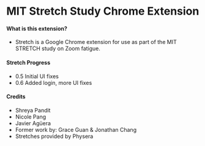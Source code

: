 # MIT Stretch Study Chrome Extension

#### What is this extension?
- Stretch is a Google Chrome extension for use as part of the MIT STRETCH study on Zoom fatigue.

#### Stretch Progress
- 0.5 Initial UI fixes
- 0.6 Added login, more UI fixes

#### Credits
- Shreya Pandit
- Nicole Pang
- Javier Agüera
- Former work by: Grace Guan & Jonathan Chang
- Stretches provided by Physera